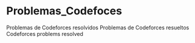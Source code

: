 # Problemas_Codefoces
Problemas de Codeforces resolvidos
Problemas de Codeforces resueltos
Codeforces problems resolved
